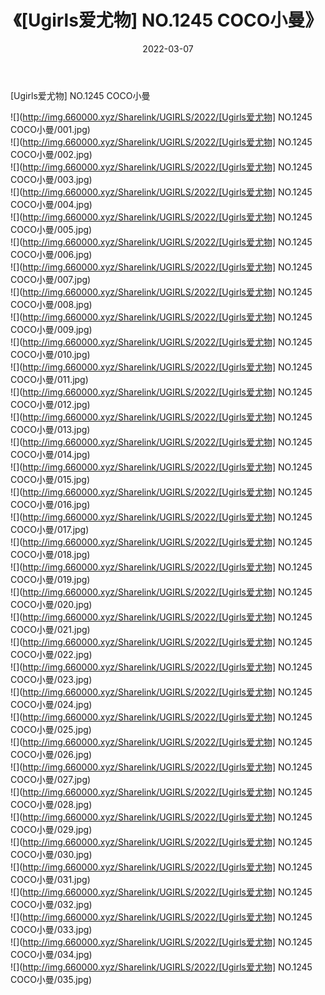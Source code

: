 ﻿---
layout: post
title:  《[Ugirls爱尤物] NO.1245 COCO小曼》
date:   2022-03-07
img: http://img.660000.xyz/Sharelink/UGIRLS/2022/[Ugirls爱尤物] NO.1245 COCO小曼/000.jpg
categories: [美女, 清纯, 唯美]
---

[Ugirls爱尤物] NO.1245 COCO小曼

 ![](http://img.660000.xyz/Sharelink/UGIRLS/2022/[Ugirls爱尤物] NO.1245 COCO小曼/001.jpg) <br>![](http://img.660000.xyz/Sharelink/UGIRLS/2022/[Ugirls爱尤物] NO.1245 COCO小曼/002.jpg) <br>![](http://img.660000.xyz/Sharelink/UGIRLS/2022/[Ugirls爱尤物] NO.1245 COCO小曼/003.jpg) <br>![](http://img.660000.xyz/Sharelink/UGIRLS/2022/[Ugirls爱尤物] NO.1245 COCO小曼/004.jpg) <br>![](http://img.660000.xyz/Sharelink/UGIRLS/2022/[Ugirls爱尤物] NO.1245 COCO小曼/005.jpg) <br>![](http://img.660000.xyz/Sharelink/UGIRLS/2022/[Ugirls爱尤物] NO.1245 COCO小曼/006.jpg) <br>![](http://img.660000.xyz/Sharelink/UGIRLS/2022/[Ugirls爱尤物] NO.1245 COCO小曼/007.jpg) <br>![](http://img.660000.xyz/Sharelink/UGIRLS/2022/[Ugirls爱尤物] NO.1245 COCO小曼/008.jpg) <br>![](http://img.660000.xyz/Sharelink/UGIRLS/2022/[Ugirls爱尤物] NO.1245 COCO小曼/009.jpg) <br>![](http://img.660000.xyz/Sharelink/UGIRLS/2022/[Ugirls爱尤物] NO.1245 COCO小曼/010.jpg) <br>![](http://img.660000.xyz/Sharelink/UGIRLS/2022/[Ugirls爱尤物] NO.1245 COCO小曼/011.jpg) <br>![](http://img.660000.xyz/Sharelink/UGIRLS/2022/[Ugirls爱尤物] NO.1245 COCO小曼/012.jpg) <br>![](http://img.660000.xyz/Sharelink/UGIRLS/2022/[Ugirls爱尤物] NO.1245 COCO小曼/013.jpg) <br>![](http://img.660000.xyz/Sharelink/UGIRLS/2022/[Ugirls爱尤物] NO.1245 COCO小曼/014.jpg) <br>![](http://img.660000.xyz/Sharelink/UGIRLS/2022/[Ugirls爱尤物] NO.1245 COCO小曼/015.jpg) <br>![](http://img.660000.xyz/Sharelink/UGIRLS/2022/[Ugirls爱尤物] NO.1245 COCO小曼/016.jpg) <br>![](http://img.660000.xyz/Sharelink/UGIRLS/2022/[Ugirls爱尤物] NO.1245 COCO小曼/017.jpg) <br>![](http://img.660000.xyz/Sharelink/UGIRLS/2022/[Ugirls爱尤物] NO.1245 COCO小曼/018.jpg) <br>![](http://img.660000.xyz/Sharelink/UGIRLS/2022/[Ugirls爱尤物] NO.1245 COCO小曼/019.jpg) <br>![](http://img.660000.xyz/Sharelink/UGIRLS/2022/[Ugirls爱尤物] NO.1245 COCO小曼/020.jpg) <br>![](http://img.660000.xyz/Sharelink/UGIRLS/2022/[Ugirls爱尤物] NO.1245 COCO小曼/021.jpg) <br>![](http://img.660000.xyz/Sharelink/UGIRLS/2022/[Ugirls爱尤物] NO.1245 COCO小曼/022.jpg) <br>![](http://img.660000.xyz/Sharelink/UGIRLS/2022/[Ugirls爱尤物] NO.1245 COCO小曼/023.jpg) <br>![](http://img.660000.xyz/Sharelink/UGIRLS/2022/[Ugirls爱尤物] NO.1245 COCO小曼/024.jpg) <br>![](http://img.660000.xyz/Sharelink/UGIRLS/2022/[Ugirls爱尤物] NO.1245 COCO小曼/025.jpg) <br>![](http://img.660000.xyz/Sharelink/UGIRLS/2022/[Ugirls爱尤物] NO.1245 COCO小曼/026.jpg) <br>![](http://img.660000.xyz/Sharelink/UGIRLS/2022/[Ugirls爱尤物] NO.1245 COCO小曼/027.jpg) <br>![](http://img.660000.xyz/Sharelink/UGIRLS/2022/[Ugirls爱尤物] NO.1245 COCO小曼/028.jpg) <br>![](http://img.660000.xyz/Sharelink/UGIRLS/2022/[Ugirls爱尤物] NO.1245 COCO小曼/029.jpg) <br>![](http://img.660000.xyz/Sharelink/UGIRLS/2022/[Ugirls爱尤物] NO.1245 COCO小曼/030.jpg) <br>![](http://img.660000.xyz/Sharelink/UGIRLS/2022/[Ugirls爱尤物] NO.1245 COCO小曼/031.jpg) <br>![](http://img.660000.xyz/Sharelink/UGIRLS/2022/[Ugirls爱尤物] NO.1245 COCO小曼/032.jpg) <br>![](http://img.660000.xyz/Sharelink/UGIRLS/2022/[Ugirls爱尤物] NO.1245 COCO小曼/033.jpg) <br>![](http://img.660000.xyz/Sharelink/UGIRLS/2022/[Ugirls爱尤物] NO.1245 COCO小曼/034.jpg) <br>![](http://img.660000.xyz/Sharelink/UGIRLS/2022/[Ugirls爱尤物] NO.1245 COCO小曼/035.jpg) <br>